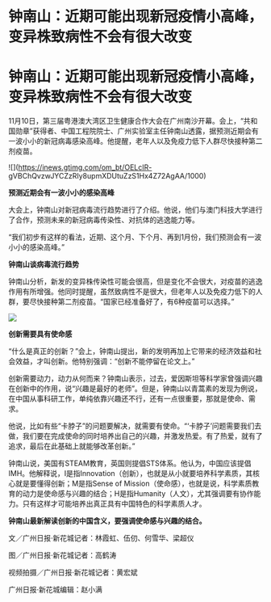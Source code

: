 # 钟南山：近期可能出现新冠疫情小高峰，变异株致病性不会有很大改变

# 钟南山：近期可能出现新冠疫情小高峰，变异株致病性不会有很大改变

11月10日，第三届粤港澳大湾区卫生健康合作大会在广州南沙开幕。会上，“共和国勋章”获得者、中国工程院院士、广州实验室主任钟南山透露，据预测近期会有一波小小的新冠病毒感染高峰。他提醒，老年人以及免疫力低下人群尽快接种第二剂疫苗。

![](https://inews.gtimg.com/om_bt/OELcIR-
gVBChQvzwJYCZzRIy8upmXDUtuZzS1Hx4Z72AgAA/1000)

**预测近期会有一波小小的感染高峰**

大会上，钟南山对新冠病毒流行趋势进行了介绍。他说，他们与澳门科技大学进行了合作，预测未来的新冠病毒传染性、对抗体的逃逸能力等。

“我们初步有这样的看法，近期、这个月、下个月、再到1月份，我们预测会有一波小小的感染高峰。”

**钟南山谈病毒流行趋势**

钟南山分析，新发的变异株传染性可能会很高，但是变化不会很大，对疫苗的逃逸作用有所增强。他同时提醒，虽然致病性不是很大，但老年人以及免疫力低下的人群，要尽快接种第二剂疫苗。“国家已经准备好了，有6种疫苗可以选择。”

![](https://inews.gtimg.com/om_bt/OeGCXLIhQ5peseYoTovMSNpoa2_KXoQdQ7FaJuTPpal2cAA/1000)

**创新需要具有使命感**

“什么是真正的创新？”会上，钟南山提出，新的发明再加上它带来的经济效益和社会效益，才叫创新。他特别强调：“创新不能停留在论文上。”

创新需要动力，动力从何而来？钟南山表示，过去，爱因斯坦等科学家曾强调兴趣在创新中的作用，说“兴趣是最好的老师”。但是，钟南山以青蒿素的发现为例说，在中国从事科研工作，单纯依靠兴趣还不行，还有一点很重要，那就是使命、需求。

他说，比如有些“卡脖子”的问题要解决，就需要有使命。“‘卡脖子’问题需要我们去做，我们要在完成使命的同时培养出自己的兴趣，并激发热爱。有了热爱，就有了追求，最后在此基础上就能够改革创新。”

钟南山说，美国有STEAM教育，英国则提倡STS体系。他认为，中国应该提倡IMH。他解释说，I是指Innovation（创新），也就是从小就要培养科学素质，其核心就是要懂得创新；M是指Sense
of
Mission（使命感），也就是说，科学素质教育的动力是使命感与兴趣的结合；H是指Humanity（人文），尤其强调要有协作能力。只有这样才可能培养出真正具有中国特色的科学素质人才。

**钟南山最新解读创新的中国含义，要强调使命感与兴趣的结合。**

文／广州日报·新花城记者：林霞虹、伍仞、何雪华、梁超仪

图／广州日报·新花城记者：高鹤涛

视频拍摄／广州日报·新花城记者：黄宏斌

广州日报·新花城编辑：赵小满

